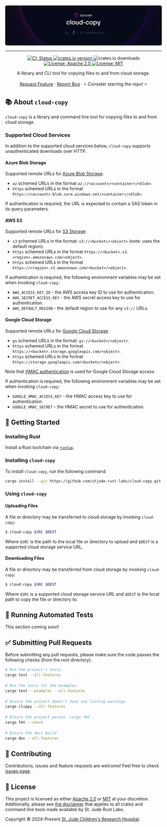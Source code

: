<img style="margin: 0px" alt="Repository Header Image"
src="./assets/repo-header.png" />

<hr/>

<p align="center">
  <p align="center">
    <a href="https://github.com/stjude-rust-labs/cloud-copy/actions/workflows/CI.yml" target="_blank">
      <img alt="CI: Status" src="https://github.com/stjude-rust-labs/cloud-copy/actions/workflows/CI.yml/badge.svg" />
    </a>
    <a href="https://crates.io/crates/cloud-copy" target="_blank">
      <img alt="crates.io version" src="https://img.shields.io/crates/v/cloud-copy">
    </a>
    <img alt="crates.io downloads" src="https://img.shields.io/crates/d/cloud-copy">
    <a href="https://github.com/stjude-rust-labs/cloud-copy/blob/main/LICENSE-APACHE" target="_blank">
      <img alt="License: Apache 2.0" src="https://img.shields.io/badge/license-Apache 2.0-blue.svg" />
    </a>
    <a href="https://github.com/stjude-rust-labs/cloud-copy/blob/main/LICENSE-MIT" target="_blank">
      <img alt="License: MIT" src="https://img.shields.io/badge/license-MIT-blue.svg" />
    </a>
  </p>

  <p align="center">
    A library and CLI tool for copying files to and from cloud storage.
    <br />
    <br />
    <a href="https://github.com/stjude-rust-labs/cloud-copy/issues/new?assignees=&title=Descriptive%20Title&labels=enhancement">Request Feature</a>
    ·
    <a href="https://github.com/stjude-rust-labs/cloud-copy/issues/new?assignees=&title=Descriptive%20Title&labels=bug">Report Bug</a>
    ·
    ⭐ Consider starring the repo! ⭐
    <br />
  </p>
</p>

## 📚 About `cloud-copy`

`cloud-copy` is a library and command line tool for copying files to and from
cloud storage.

### Supported Cloud Services

In addition to the supported cloud services below, `cloud-copy` supports
unauthenticated downloads over HTTP.

#### Azure Blob Storage

Supported remote URLs for [Azure Blob Storage](https://azure.microsoft.com/en-us/products/storage/blobs):

* `az` schemed URLs in the format `az://<account>/<container>/<blob>`.
* `https` schemed URLs in the format `https://<account>.blob.core.windows.net/<container>/<blob>`.

If authentication is required, the URL is expected to contain a SAS token in
its query parameters.

#### AWS S3

Supported remote URLs for [S3 Storage](https://aws.amazon.com/s3/):

* `s3` schemed URLs in the format: `s3://<bucket>/<object>` (note: uses the
  default region).
* `https` schemed URLs in the format `https://<bucket>.s3.<region>.amazonaws.com/<object>`.
* `https` schemed URLs in the format `https://<region>.s3.amazonaws.com/<bucket>/<object>`.

If authentication is required, the following environment variables may be set
when invoking `cloud-copy`:

* `AWS_ACCESS_KEY_ID` - the AWS access key ID to use for authentication.
* `AWS_SECRET_ACCESS_KEY` - the AWS secret access key to use for authentication.
* `AWS_DEFAULT_REGION` - the default region to use for any `s3://` URLs.

#### Google Cloud Storage

Supported remote URLs for [Google Cloud Storage](https://cloud.google.com/storage):

* `gs` schemed URLs in the format: `gs://<bucket>/<object>`.
* `https` schemed URLs in the format `https://<bucket>.storage.googleapis.com/<object>`.
* `https` schemed URLs in the format `https://storage.googleapis.com/<bucket>/<object>`.

Note that [HMAC authentication](https://cloud.google.com/storage/docs/authentication/hmackeys) is used for Google Cloud Storage access.

If authentication is required, the following environment variables may be set
when invoking `cloud-copy`:

* `GOOGLE_HMAC_ACCESS_KEY` - the HMAC access key to use for authentication.
* `GOOGLE_HMAC_SECRET` - the HMAC secret to use for authentication.

## 🚀 Getting Started

### Installing Rust

Install a Rust toolchain via [`rustup`](https://rustup.rs/).

### Installing `cloud-copy`

To install `cloud-copy`, run the following command:

```bash
cargo install --git https://github.com/stjude-rust-labs/cloud-copy.git
```

### Using `cloud-copy`

#### Uploading Files

A file or directory may be transferred to cloud storage by invoking
`cloud-copy`:

```bash
$ cloud-copy $SRC $DEST
```

Where `$SRC` is the path to the local file or directory to upload and `$DEST`
is a supported cloud storage service URL.

#### Downloading Files

A file or directory may be transferred from cloud storage by invoking
`cloud-copy`:

```bash
$ cloud-copy $SRC $DEST
```

Where `$SRC` is a supported cloud storage service URL and `$DEST` is the local
path to copy the file or directory to.

## 🧠 Running Automated Tests

This section coming soon!

## ✅ Submitting Pull Requests

Before submitting any pull requests, please make sure the code passes the
following checks (from the root directory).

```bash
# Run the project's tests.
cargo test --all-features

# Run the tests for the examples.
cargo test --examples --all-features

# Ensure the project doesn't have any linting warnings.
cargo clippy --all-features

# Ensure the project passes `cargo fmt`.
cargo fmt --check

# Ensure the docs build.
cargo doc --all-features
```

## 🤝 Contributing

Contributions, issues and feature requests are welcome! Feel free to check
[issues page](https://github.com/stjude-rust-labs/cloud-copy/issues).

## 📝 License

This project is licensed as either [Apache 2.0][license-apache] or
[MIT][license-mit] at your discretion. Additionally, please see [the
disclaimer](https://github.com/stjude-rust-labs#disclaimer) that applies to all
crates and command line tools made available by St. Jude Rust Labs.

Copyright © 2024-Present [St. Jude Children's Research
Hospital](https://github.com/stjude).

[license-apache]: https://github.com/stjude-rust-labs/cloud-copy/blob/main/LICENSE-APACHE
[license-mit]: https://github.com/stjude-rust-labs/cloud-copy/blob/main/LICENSE-MIT
